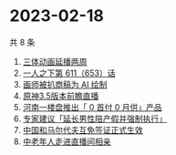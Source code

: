# 2023-02-18

共 8 条

<!-- BEGIN -->
<!-- 最后更新时间 Sat Feb 18 2023 08:41:01 GMT+0800 (China Standard Time) -->

1. [三体动画延播两周](https://www.zhihu.com/search?q=%E4%B8%89%E4%BD%93%E5%8A%A8%E7%94%BB%E5%BB%B6%E6%92%AD%E4%B8%A4%E5%91%A8)
1. [一人之下第 611（653）话](https://www.zhihu.com/search?q=%E4%B8%80%E4%BA%BA%E4%B9%8B%E4%B8%8B%E7%AC%AC%20611%EF%BC%88653%EF%BC%89%E8%AF%9D)
1. [画师被扒商稿为 AI 绘制](https://www.zhihu.com/search?q=%E7%94%BB%E5%B8%88%E8%A2%AB%E6%89%92%E5%95%86%E7%A8%BF%E4%B8%BA%20AI%20%E7%BB%98%E5%88%B6)
1. [原神3.5版本前瞻直播](https://www.zhihu.com/search?q=%E5%8E%9F%E7%A5%9E3.5%E7%89%88%E6%9C%AC%E5%89%8D%E7%9E%BB%E7%9B%B4%E6%92%AD)
1. [河南一楼盘推出「 0 首付 0 月供」产品](https://www.zhihu.com/search?q=%E6%B2%B3%E5%8D%97%E4%B8%80%E6%A5%BC%E7%9B%98%E6%8E%A8%E5%87%BA%E3%80%8C%200%20%E9%A6%96%E4%BB%98%200%20%E6%9C%88%E4%BE%9B%E3%80%8D%E4%BA%A7%E5%93%81)
1. [专家建议「延长男性陪产假并强制执行」](https://www.zhihu.com/search?q=%E4%B8%93%E5%AE%B6%E5%BB%BA%E8%AE%AE%E3%80%8C%E5%BB%B6%E9%95%BF%E7%94%B7%E6%80%A7%E9%99%AA%E4%BA%A7%E5%81%87%E5%B9%B6%E5%BC%BA%E5%88%B6%E6%89%A7%E8%A1%8C%E3%80%8D)
1. [中国和马尔代夫互免签证正式生效](https://www.zhihu.com/search?q=%E4%B8%AD%E5%9B%BD%E5%92%8C%E9%A9%AC%E5%B0%94%E4%BB%A3%E5%A4%AB%E4%BA%92%E5%85%8D%E7%AD%BE%E8%AF%81%E6%AD%A3%E5%BC%8F%E7%94%9F%E6%95%88)
1. [中老年人走进直播间相亲](https://www.zhihu.com/search?q=%E4%B8%AD%E8%80%81%E5%B9%B4%E4%BA%BA%E8%B5%B0%E8%BF%9B%E7%9B%B4%E6%92%AD%E9%97%B4%E7%9B%B8%E4%BA%B2)

<!-- END -->
